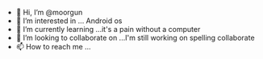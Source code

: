 - 👋 Hi, I’m @moorgun
- 👀 I’m interested in ... Android os
- 🌱 I’m currently learning ...it's a pain without a computer
- 💞️ I’m looking to collaborate on ...I'm still working on spelling collaborate
- 📫 How to reach me ...
<!---
moorgun/moorgun is a ✨ special ✨ repository because its `README.md` (this file) appears on your GitHub profile.
You can click the Preview link to take a look at your changes.
--->
